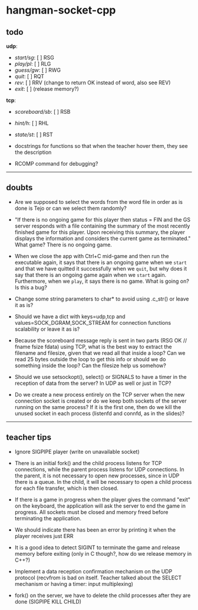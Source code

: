 # hangman-socket-cpp

## todo

**udp**:

- _start/sg_: [ ] RSG
- _play/pl_: [ ] RLG
- _guess/gw_: [ ] RWG
- _quit_: [ ] RQT
- _rev_: [ ] RRV (change to return OK instead of word, also see REV)
- _exit_: [ ] (release memory?)

**tcp**:

- _scoreboard/sb_: [ ] RSB
- _hint/h_: [ ] RHL
- _state/st_: [ ] RST

- docstrings for functions so that when the teacher hover them, they see the description
- RCOMP command for debugging?

---

## doubts

- Are we supposed to select the words from the word file in order as is done is Tejo or can we select them randomly?

- "If there is no ongoing game for this player then status = FIN and the GS server responds with a file containing the summary of the most recently finished game for this player. Upon receiving this summary, the player displays the information and considers the current game as terminated." What game? There is no ongoing game.

- When we close the app with Ctrl+C mid-game and then run the executable again, it says that there is an ongoing game when we `start` and that we have quitted it successfully when we `quit`, but why does it say that there is an ongoing game again when we `start` again. Furthermore, when we `play`, it says there is no game. What is going on? Is this a bug?

- Change some string parameters to char\* to avoid using .c_str() or leave it as is?

- Should we have a dict with keys=udp,tcp and values=SOCK_DGRAM,SOCK_STREAM for connection functions scalability or leave it as is?

- Because the scoreboard message reply is sent in two parts (RSG OK // fname fsize fdata) using TCP, what is the best way to extract the filename and filesize, given that we read all that inside a loop? Can we read 25 bytes outside the loop to get this info or should we do something inside the loop? Can the filesize help us somehow?

- Should we use setsockopt(), select() or SIGNALS to have a timer in the reception of data from the server? In UDP as well or just in TCP?

- Do we create a new process entirely on the TCP server when the new connection socket is created or do we keep both sockets of the server running on the same process? If it is the first one, then do we kill the unused socket in each process (listenfd and connfd, as in the slides)?

---

## teacher tips

- Ignore SIGPIPE player (write on unavailable socket)

- There is an initial fork() and the child process listens for TCP connections, while the parent process listens for UDP connections. In the parent, it is not necessary to open new processes, since in UDP there is a queue. In the child, it will be necessary to open a child process for each file transfer, which is then closed.

- If there is a game in progress when the player gives the command "exit" on the keyboard, the application will ask the server to end the game in progress. All sockets must be closed and memory freed before terminating the application.

- We should indicate there has been an error by printing it when the player receives just ERR

- It is a good idea to detect SIGINT to terminate the game and release memory before exiting (only in C though?, how do we release memory in C++?)

- Implement a data reception confirmation mechanism on the UDP protocol (recvfrom is bad on itself. Teacher talked about the SELECT mechanism or having a timer: input multiplexing)

- fork() on the server, we have to delete the child processes after they are done (SIGPIPE KILL CHILD)
